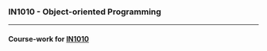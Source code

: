 ### IN1010 - Object-oriented Programming
---
#### Course-work for [IN1010](https://www.uio.no/studier/emner/matnat/ifi/IN1010/)
